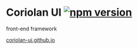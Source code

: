# Coriolan UI [![npm version](https://img.shields.io/npm/v/coriolan-ui.svg?style=flat)](https://www.npmjs.com/package/coriolan-ui)

front-end framework

[coriolan-ui.github.io](https://coriolan-ui.github.io)
